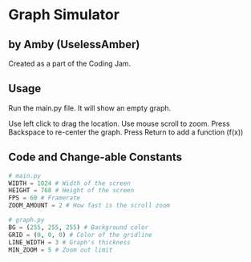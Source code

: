 # Graph Simulator
## by Amby (UselessAmber)

Created as a part of the Coding Jam.

## Usage

Run the main.py file. It will show an empty graph.

Use left click to drag the location.
Use mouse scroll to zoom.
Press Backspace to re-center the graph.
Press Return to add a function (f(x))

## Code and Change-able Constants

```python
# main.py
WIDTH = 1024 # Width of the screen
HEIGHT = 768 # Height of the screen
FPS = 60 # Framerate
ZOOM_AMOUNT = 2 # How fast is the scroll zoom
```

```python
# graph.py
BG = (255, 255, 255) # Background color
GRID = (0, 0, 0) # Color of the gridline
LINE_WIDTH = 3 # Graph's thickness
MIN_ZOOM = 5 # Zoom out limit
```

